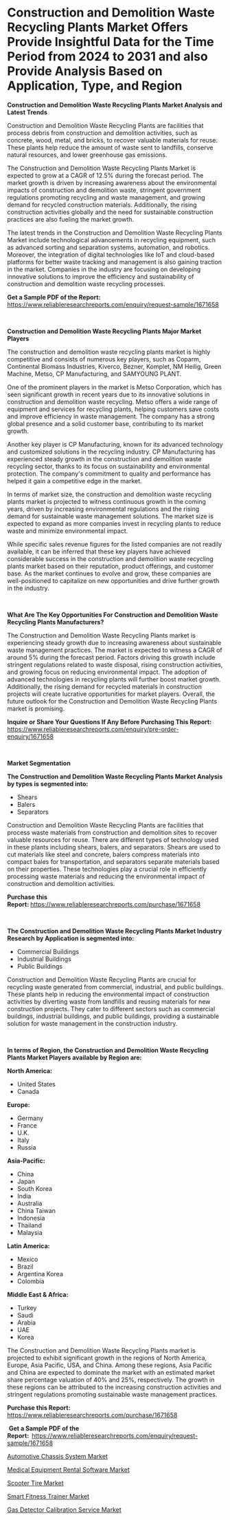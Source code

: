<p><h1>Construction and Demolition Waste Recycling Plants Market Offers Provide Insightful Data for the Time Period from 2024 to 2031 and also Provide Analysis Based on Application, Type, and Region</h1></p><p><strong>Construction and Demolition Waste Recycling Plants Market Analysis and Latest Trends</strong></p>
<p><p>Construction and Demolition Waste Recycling Plants are facilities that process debris from construction and demolition activities, such as concrete, wood, metal, and bricks, to recover valuable materials for reuse. These plants help reduce the amount of waste sent to landfills, conserve natural resources, and lower greenhouse gas emissions.</p><p>The Construction and Demolition Waste Recycling Plants Market is expected to grow at a CAGR of 12.5% during the forecast period. The market growth is driven by increasing awareness about the environmental impacts of construction and demolition waste, stringent government regulations promoting recycling and waste management, and growing demand for recycled construction materials. Additionally, the rising construction activities globally and the need for sustainable construction practices are also fueling the market growth.</p><p>The latest trends in the Construction and Demolition Waste Recycling Plants Market include technological advancements in recycling equipment, such as advanced sorting and separation systems, automation, and robotics. Moreover, the integration of digital technologies like IoT and cloud-based platforms for better waste tracking and management is also gaining traction in the market. Companies in the industry are focusing on developing innovative solutions to improve the efficiency and sustainability of construction and demolition waste recycling processes.</p></p>
<p><strong>Get a Sample PDF of the Report:&nbsp;</strong> <a href="https://www.reliableresearchreports.com/enquiry/request-sample/1671658">https://www.reliableresearchreports.com/enquiry/request-sample/1671658</a></p>
<p>&nbsp;</p>
<p><strong>Construction and Demolition Waste Recycling Plants Major Market Players</strong></p>
<p><p>The construction and demolition waste recycling plants market is highly competitive and consists of numerous key players, such as Coparm, Continental Biomass Industries, Kiverco, Bezner, Komplet, NM Heilig, Green Machine, Metso, CP Manufacturing, and SAMYOUNG PLANT.</p><p>One of the prominent players in the market is Metso Corporation, which has seen significant growth in recent years due to its innovative solutions in construction and demolition waste recycling. Metso offers a wide range of equipment and services for recycling plants, helping customers save costs and improve efficiency in waste management. The company has a strong global presence and a solid customer base, contributing to its market growth.</p><p>Another key player is CP Manufacturing, known for its advanced technology and customized solutions in the recycling industry. CP Manufacturing has experienced steady growth in the construction and demolition waste recycling sector, thanks to its focus on sustainability and environmental protection. The company's commitment to quality and performance has helped it gain a competitive edge in the market.</p><p>In terms of market size, the construction and demolition waste recycling plants market is projected to witness continuous growth in the coming years, driven by increasing environmental regulations and the rising demand for sustainable waste management solutions. The market size is expected to expand as more companies invest in recycling plants to reduce waste and minimize environmental impact.</p><p>While specific sales revenue figures for the listed companies are not readily available, it can be inferred that these key players have achieved considerable success in the construction and demolition waste recycling plants market based on their reputation, product offerings, and customer base. As the market continues to evolve and grow, these companies are well-positioned to capitalize on new opportunities and drive further growth in the industry.</p></p>
<p>&nbsp;</p>
<p><strong>What Are The Key Opportunities For Construction and Demolition Waste Recycling Plants Manufacturers?</strong></p>
<p><p>The Construction and Demolition Waste Recycling Plants market is experiencing steady growth due to increasing awareness about sustainable waste management practices. The market is expected to witness a CAGR of around 5% during the forecast period. Factors driving this growth include stringent regulations related to waste disposal, rising construction activities, and growing focus on reducing environmental impact. The adoption of advanced technologies in recycling plants will further boost market growth. Additionally, the rising demand for recycled materials in construction projects will create lucrative opportunities for market players. Overall, the future outlook for the Construction and Demolition Waste Recycling Plants market is promising.</p></p>
<p><strong>Inquire or Share Your Questions If Any Before Purchasing This Report:</strong> <a href="https://www.reliableresearchreports.com/enquiry/pre-order-enquiry/1671658">https://www.reliableresearchreports.com/enquiry/pre-order-enquiry/1671658</a></p>
<p>&nbsp;</p>
<p><strong>Market Segmentation</strong></p>
<p><strong>The Construction and Demolition Waste Recycling Plants Market Analysis by types is segmented into:</strong></p>
<p><ul><li>Shears</li><li>Balers</li><li>Separators</li></ul></p>
<p><p>Construction and Demolition Waste Recycling Plants are facilities that process waste materials from construction and demolition sites to recover valuable resources for reuse. There are different types of technology used in these plants including shears, balers, and separators. Shears are used to cut materials like steel and concrete, balers compress materials into compact bales for transportation, and separators separate materials based on their properties. These technologies play a crucial role in efficiently processing waste materials and reducing the environmental impact of construction and demolition activities.</p></p>
<p><strong>Purchase this Report:&nbsp;</strong><a href="https://www.reliableresearchreports.com/purchase/1671658">https://www.reliableresearchreports.com/purchase/1671658</a></p>
<p>&nbsp;</p>
<p><strong>The Construction and Demolition Waste Recycling Plants Market Industry Research by Application is segmented into:</strong></p>
<p><ul><li>Commercial Buildings</li><li>Industrial Buildings</li><li>Public Buildings</li></ul></p>
<p><p>Construction and Demolition Waste Recycling Plants are crucial for recycling waste generated from commercial, industrial, and public buildings. These plants help in reducing the environmental impact of construction activities by diverting waste from landfills and reusing materials for new construction projects. They cater to different sectors such as commercial buildings, industrial buildings, and public buildings, providing a sustainable solution for waste management in the construction industry.</p></p>
<p>&nbsp;</p>
<p><strong>In terms of Region, the Construction and Demolition Waste Recycling Plants Market Players available by Region are:</strong></p>
<p>
    <p> <strong> North America: </strong>
        <ul>
            <li>United States</li>
            <li>Canada</li>
        </ul>
        </p> 
    <p> <strong> Europe: </strong>
        <ul>
            <li>Germany</li>
            <li>France</li>
            <li>U.K.</li>
            <li>Italy</li>
            <li>Russia</li>
        </ul>
        </p> 
    <p> <strong> Asia-Pacific: </strong>
        <ul>
            <li>China</li>
            <li>Japan</li>
            <li>South Korea</li>
            <li>India</li>
            <li>Australia</li>
            <li>China Taiwan</li>
            <li>Indonesia</li>
            <li>Thailand</li>
            <li>Malaysia</li>
        </ul>
        </p> 
    <p> <strong> Latin America: </strong>
        <ul>
            <li>Mexico</li>
            <li>Brazil</li>
            <li>Argentina Korea</li>
            <li>Colombia</li>
        </ul>
        </p> 
    <p> <strong> Middle East & Africa: </strong>
        <ul>
            <li>Turkey</li>
            <li>Saudi</li>
            <li>Arabia</li>
            <li>UAE</li>
            <li>Korea</li>
        </ul>
    </p>
    </p>
<p><p>The Construction and Demolition Waste Recycling Plants market is projected to exhibit significant growth in the regions of North America, Europe, Asia Pacific, USA, and China. Among these regions, Asia Pacific and China are expected to dominate the market with an estimated market share percentage valuation of 40% and 25%, respectively. The growth in these regions can be attributed to the increasing construction activities and stringent regulations promoting sustainable waste management practices.</p></p>
<p><strong>Purchase this Report: </strong><a href="https://www.reliableresearchreports.com/purchase/1671658">https://www.reliableresearchreports.com/purchase/1671658</a></p>
<p>&nbsp;<strong>Get a Sample PDF of the Report:&nbsp;&nbsp;</strong><a href="https://www.reliableresearchreports.com/enquiry/request-sample/1671658">https://www.reliableresearchreports.com/enquiry/request-sample/1671658</a></p>
<p><strong></strong></p>
<p><p><a href="https://github.com/globismark/Market-Research-Report-List-2/blob/main/automotive-chassis-system-market.md">Automotive Chassis System Market</a></p><p><a href="https://medium.com/@brendamoreno1988/medical-equipment-rental-software-market-trends-and-market-analysis-forecasted-for-period-2024-2031-246acc4b2bc2">Medical Equipment Rental Software Market</a></p><p><a href="https://github.com/prosalinda88/Market-Research-Report-List-3/blob/main/scooter-tire-market.md">Scooter Tire Market</a></p><p><a href="https://medium.com/@kathyburton10/smart-fitness-trainer-market-exploring-market-share-market-trends-and-future-growth-0aa69578ef7f">Smart Fitness Trainer Market</a></p><p><a href="https://medium.com/@brendamoreno1988/gas-detector-calibration-service-market-share-evolution-and-market-growth-trends-2024-2031-007b4b9e848f">Gas Detector Calibration Service Market</a></p></p>